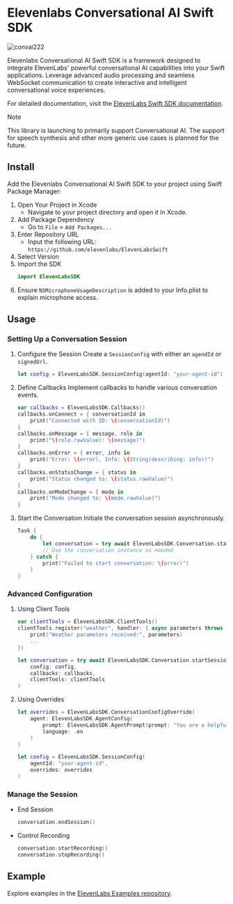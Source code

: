 # Elevenlabs Conversational AI Swift SDK

![convai222](https://github.com/user-attachments/assets/ca4fa726-5e98-4bbc-91b2-d055e957df7d)

Elevenlabs Conversational AI Swift SDK is a framework designed to integrate ElevenLabs' powerful conversational AI capabilities into your Swift applications. Leverage advanced audio processing and seamless WebSocket communication to create interactive and intelligent conversational voice experiences.

For detailed documentation, visit the [ElevenLabs Swift SDK documentation](https://elevenlabs.io/docs/conversational-ai/libraries/conversational-ai-sdk-swift).

> [!NOTE]  
> This library is launching to primarily support Conversational AI. The support for speech synthesis and other more generic use cases is planned for the future.

## Install

Add the Elevenlabs Conversational AI Swift SDK to your project using Swift Package Manager:

1. Open Your Project in Xcode
   - Navigate to your project directory and open it in Xcode.
2. Add Package Dependency
   - Go to `File` > `Add Packages...`
3. Enter Repository URL
   - Input the following URL: `https://github.com/elevenlabs/ElevenLabsSwift`
4. Select Version
5. Import the SDK
   ```swift
   import ElevenLabsSDK
   ```
6. Ensure `NSMicrophoneUsageDescription` is added to your Info.plist to explain microphone access.

## Usage

### Setting Up a Conversation Session

1. Configure the Session
   Create a `SessionConfig` with either an `agendId` or `signedUrl`.

   ```swift
   let config = ElevenLabsSDK.SessionConfig(agentId: "your-agent-id")
   ```

2. Define Callbacks
   Implement callbacks to handle various conversation events.

   ```swift
   var callbacks = ElevenLabsSDK.Callbacks()
   callbacks.onConnect = { conversationId in
       print("Connected with ID: \(conversationId)")
   }
   callbacks.onMessage = { message, role in
       print("\(role.rawValue): \(message)")
   }
   callbacks.onError = { error, info in
       print("Error: \(error), Info: \(String(describing: info))")
   }
   callbacks.onStatusChange = { status in
       print("Status changed to: \(status.rawValue)")
   }
   callbacks.onModeChange = { mode in
       print("Mode changed to: \(mode.rawValue)")
   }
   ```

3. Start the Conversation
   Initiate the conversation session asynchronously.

   ```swift
   Task {
       do {
           let conversation = try await ElevenLabsSDK.Conversation.startSession(config: config, callbacks: callbacks)
           // Use the conversation instance as needed
       } catch {
           print("Failed to start conversation: \(error)")
       }
   }
   ```

### Advanced Configuration

1. Using Client Tools

   ```swift
   var clientTools = ElevenLabsSDK.ClientTools()
   clientTools.register("weather", handler: { async parameters throws -> String? in
       print("Weather parameters received:", parameters)
       ...
   })

   let conversation = try await ElevenLabsSDK.Conversation.startSession(
       config: config,
       callbacks: callbacks,
       clientTools: clientTools
   )
   ```

2. Using Overrides

   ```swift
   let overrides = ElevenLabsSDK.ConversationConfigOverride(
       agent: ElevenLabsSDK.AgentConfig(
           prompt: ElevenLabsSDK.AgentPrompt(prompt: "You are a helpful assistant"),
           language: .en
       )
   )

   let config = ElevenLabsSDK.SessionConfig(
       agentId: "your-agent-id",
       overrides: overrides
   )
   ```

### Manage the Session

- End Session

  ```swift
  conversation.endSession()
  ```

- Control Recording

  ```swift
  conversation.startRecording()
  conversation.stopRecording()
  ```

## Example

Explore examples in the [ElevenLabs Examples repository](https://github.com/elevenlabs/elevenlabs-examples/tree/main/examples/conversational-ai/swift).
